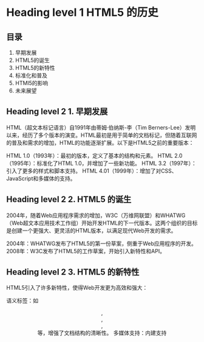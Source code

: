 # Heading level 1 HTML5 的历史

## 目录

1. 早期发展
2. HTML5的诞生
3. HTML5的新特性
4. 标准化和普及
5. HTMl5的影响
6. 未来展望
   
## Heading level 2  1. 早期发展
HTML（超文本标记语言）自1991年由蒂姆·伯纳斯-李（Tim Berners-Lee）发明以来，经历了多个版本的演变。HTML最初是用于简单的文档标记，但随着互联网的普及和需求的增加，HTML的功能逐渐扩展。以下是HTML5之前的重要版本：

HTML 1.0（1993年）：最初的版本，定义了基本的结构和元素。
HTML 2.0（1995年）：标准化了HTML 1.0，并增加了一些新功能。
HTML 3.2（1997年）：引入了更多的样式和脚本支持。
HTML 4.01（1999年）：增加了对CSS、JavaScript和多媒体的支持。
## Heading level 2  2. HTML5 的诞生
2004年，随着Web应用程序需求的增加，W3C（万维网联盟）和WHATWG（Web超文本应用技术工作组）开始开发HTML的下一代版本。这两个组织的目标是创建一个更强大、更灵活的HTML版本，以满足现代Web开发的需求。

2004年：WHATWG发布了HTML5的第一份草案，侧重于Web应用程序的开发。
2008年：W3C发布了HTML5的工作草案，开始引入新特性和API。
## Heading level 2  3. HTML5 的新特性
HTML5引入了许多新特性，使得Web开发更为高效和强大：

语义标签：如 <header>, <footer>, <article>, <section> 等，增强了文档结构的清晰性。
多媒体支持：内建支持 <audio> 和 <video> 标签，无需第三方插件。
图形和绘图：引入了 <canvas> 元素，用于绘制图形和动画。
表单增强：新增了多种输入类型和属性，如 <input type="date">, <input type="email"> 等。
离线存储：包括本地存储（Local Storage）和应用缓存（Application Cache）。
新的API：如地理定位API（Geolocation API）、Web存储API（Web Storage API）、Web Workers等。
## Heading level 2 4. 标准化和普及
2012年：HTML5的核心功能基本稳定，浏览器厂商开始广泛支持。
2014年：HTML5正式成为W3C的推荐标准（Recommendation）。
2016年：HTML 5.1发布，进行了小幅更新和修正。
2017年：HTML 5.2发布，进一步改进和增加新特性。
## Heading level 2 5. HTML5 的影响
HTML5的发布对Web开发产生了深远的影响：

跨平台兼容：HTML5的多媒体和图形支持，使得Web应用可以跨平台运行，减少了对插件的依赖。
移动互联网：HTML5的响应式设计和离线存储，使得移动Web应用的发展更加便捷。
丰富的用户体验：通过新的API和功能，开发者能够创建更为互动和动态的Web应用。
## Heading level 2 6. 未来展望
HTML5的发展仍在继续，随着新技术和需求的出现，HTML的标准也在不断演进。未来，HTML将继续在Web开发中扮演重要角色，为开发者提供更多的工具和功能。